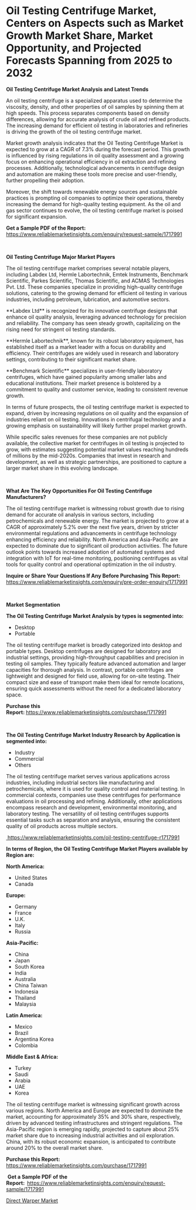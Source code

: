 <p><h1>Oil Testing Centrifuge Market, Centers on Aspects such as Market Growth Market Share, Market Opportunity, and Projected Forecasts Spanning from 2025 to 2032</h1></p><p><strong>Oil Testing Centrifuge Market Analysis and Latest Trends</strong></p>
<p><p>An oil testing centrifuge is a specialized apparatus used to determine the viscosity, density, and other properties of oil samples by spinning them at high speeds. This process separates components based on density differences, allowing for accurate analysis of crude oil and refined products. The increasing demand for efficient oil testing in laboratories and refineries is driving the growth of the oil testing centrifuge market.</p><p>Market growth analysis indicates that the Oil Testing Centrifuge Market is expected to grow at a CAGR of 7.3% during the forecast period. This growth is influenced by rising regulations in oil quality assessment and a growing focus on enhancing operational efficiency in oil extraction and refining processes. Additionally, technological advancements in centrifuge design and automation are making these tools more precise and user-friendly, further propelling their adoption. </p><p>Moreover, the shift towards renewable energy sources and sustainable practices is prompting oil companies to optimize their operations, thereby increasing the demand for high-quality testing equipment. As the oil and gas sector continues to evolve, the oil testing centrifuge market is poised for significant expansion.</p></p>
<p><strong>Get a Sample PDF of the Report:&nbsp;</strong> <a href="https://www.reliablemarketinsights.com/enquiry/request-sample/1717991?utm_campaign=3065&utm_medium=2&utm_source=Github&utm_content=ia&utm_term=09042025&utm_id=oil-testing-centrifuge">https://www.reliablemarketinsights.com/enquiry/request-sample/1717991</a></p>
<p>&nbsp;</p>
<p><strong>Oil Testing Centrifuge Major Market Players</strong></p>
<p><p>The oil testing centrifuge market comprises several notable players, including Labdex Ltd, Hermle Labortechnik, Emtek Instruments, Benchmark Scientific, Parkes Scientific, Thomas Scientific, and ACMAS Technologies Pvt. Ltd. These companies specialize in providing high-quality centrifuge solutions, catering to the growing demand for efficient oil testing in various industries, including petroleum, lubrication, and automotive sectors.</p><p>**Labdex Ltd** is recognized for its innovative centrifuge designs that enhance oil quality analysis, leveraging advanced technology for precision and reliability. The company has seen steady growth, capitalizing on the rising need for stringent oil testing standards.</p><p>**Hermle Labortechnik**, known for its robust laboratory equipment, has established itself as a market leader with a focus on durability and efficiency. Their centrifuges are widely used in research and laboratory settings, contributing to their significant market share.</p><p>**Benchmark Scientific** specializes in user-friendly laboratory centrifuges, which have gained popularity among smaller labs and educational institutions. Their market presence is bolstered by a commitment to quality and customer service, leading to consistent revenue growth.</p><p>In terms of future prospects, the oil testing centrifuge market is expected to expand, driven by increasing regulations on oil quality and the expansion of industries reliant on oil testing. Innovations in centrifugal technology and a growing emphasis on sustainability will likely further propel market growth.</p><p>While specific sales revenues for these companies are not publicly available, the collective market for centrifuges in oil testing is projected to grow, with estimates suggesting potential market values reaching hundreds of millions by the mid-2020s. Companies that invest in research and development, as well as strategic partnerships, are positioned to capture a larger market share in this evolving landscape.</p></p>
<p>&nbsp;</p>
<p><strong>What Are The Key Opportunities For Oil Testing Centrifuge Manufacturers?</strong></p>
<p><p>The oil testing centrifuge market is witnessing robust growth due to rising demand for accurate oil analysis in various sectors, including petrochemicals and renewable energy. The market is projected to grow at a CAGR of approximately 5.2% over the next five years, driven by stricter environmental regulations and advancements in centrifuge technology enhancing efficiency and reliability. North America and Asia-Pacific are expected to dominate due to significant oil production activities. The future outlook points towards increased adoption of automated systems and integration with IoT for real-time monitoring, positioning centrifuges as vital tools for quality control and operational optimization in the oil industry.</p></p>
<p><strong>Inquire or Share Your Questions If Any Before Purchasing This Report:</strong> <a href="https://www.reliablemarketinsights.com/enquiry/pre-order-enquiry/1717991?utm_campaign=3065&utm_medium=2&utm_source=Github&utm_content=ia&utm_term=09042025&utm_id=oil-testing-centrifuge">https://www.reliablemarketinsights.com/enquiry/pre-order-enquiry/1717991</a></p>
<p>&nbsp;</p>
<p><strong>Market Segmentation</strong></p>
<p><strong>The Oil Testing Centrifuge Market Analysis by types is segmented into:</strong></p>
<p><ul><li>Desktop</li><li>Portable</li></ul></p>
<p><p>The oil testing centrifuge market is broadly categorized into desktop and portable types. Desktop centrifuges are designed for laboratory and industrial settings, providing high-throughput capabilities and precision in testing oil samples. They typically feature advanced automation and larger capacities for thorough analysis. In contrast, portable centrifuges are lightweight and designed for field use, allowing for on-site testing. Their compact size and ease of transport make them ideal for remote locations, ensuring quick assessments without the need for a dedicated laboratory space.</p></p>
<p><strong>Purchase this Report:&nbsp;</strong><a href="https://www.reliablemarketinsights.com/purchase/1717991?utm_campaign=3065&utm_medium=2&utm_source=Github&utm_content=ia&utm_term=09042025&utm_id=oil-testing-centrifuge">https://www.reliablemarketinsights.com/purchase/1717991</a></p>
<p>&nbsp;</p>
<p><strong>The Oil Testing Centrifuge Market Industry Research by Application is segmented into:</strong></p>
<p><ul><li>Industry</li><li>Commercial</li><li>Others</li></ul></p>
<p><p>The oil testing centrifuge market serves various applications across industries, including industrial sectors like manufacturing and petrochemicals, where it is used for quality control and material testing. In commercial contexts, companies use these centrifuges for performance evaluations in oil processing and refining. Additionally, other applications encompass research and development, environmental monitoring, and laboratory testing. The versatility of oil testing centrifuges supports essential tasks such as separation and analysis, ensuring the consistent quality of oil products across multiple sectors.</p></p>
<p><a href="https://www.reliablemarketinsights.com/oil-testing-centrifuge-r1717991?utm_campaign=3065&utm_medium=2&utm_source=Github&utm_content=ia&utm_term=09042025&utm_id=oil-testing-centrifuge">&nbsp;https://www.reliablemarketinsights.com/oil-testing-centrifuge-r1717991</a></p>
<p><strong>In terms of Region, the Oil Testing Centrifuge Market Players available by Region are:</strong></p>
<p>
    <p> <strong> North America: </strong>
        <ul>
            <li>United States</li>
            <li>Canada</li>
        </ul>
        </p> 
    <p> <strong> Europe: </strong>
        <ul>
            <li>Germany</li>
            <li>France</li>
            <li>U.K.</li>
            <li>Italy</li>
            <li>Russia</li>
        </ul>
        </p> 
    <p> <strong> Asia-Pacific: </strong>
        <ul>
            <li>China</li>
            <li>Japan</li>
            <li>South Korea</li>
            <li>India</li>
            <li>Australia</li>
            <li>China Taiwan</li>
            <li>Indonesia</li>
            <li>Thailand</li>
            <li>Malaysia</li>
        </ul>
        </p> 
    <p> <strong> Latin America: </strong>
        <ul>
            <li>Mexico</li>
            <li>Brazil</li>
            <li>Argentina Korea</li>
            <li>Colombia</li>
        </ul>
        </p> 
    <p> <strong> Middle East & Africa: </strong>
        <ul>
            <li>Turkey</li>
            <li>Saudi</li>
            <li>Arabia</li>
            <li>UAE</li>
            <li>Korea</li>
        </ul>
    </p>
    </p>
<p><p>The oil testing centrifuge market is witnessing significant growth across various regions. North America and Europe are expected to dominate the market, accounting for approximately 35% and 30% share, respectively, driven by advanced testing infrastructures and stringent regulations. The Asia-Pacific region is emerging rapidly, projected to capture about 25% market share due to increasing industrial activities and oil exploration. China, with its robust economic expansion, is anticipated to contribute around 20% to the overall market share.</p></p>
<p><strong>Purchase this Report: </strong><a href="https://www.reliablemarketinsights.com/purchase/1717991?utm_campaign=3065&utm_medium=2&utm_source=Github&utm_content=ia&utm_term=09042025&utm_id=oil-testing-centrifuge">https://www.reliablemarketinsights.com/purchase/1717991</a></p>
<p>&nbsp;<strong>Get a Sample PDF of the Report:&nbsp;&nbsp;</strong><a href="https://www.reliablemarketinsights.com/enquiry/request-sample/1717991?utm_campaign=3065&utm_medium=2&utm_source=Github&utm_content=ia&utm_term=09042025&utm_id=oil-testing-centrifuge">https://www.reliablemarketinsights.com/enquiry/request-sample/1717991</a></p>
<p><strong></strong></p>
<p><p><a href="https://github.com/godekkutero4/Market-Research-Report-List-1/blob/main/direct-warper-market.md?utm_campaign=3065&utm_medium=2&utm_source=Github&utm_content=ia&utm_term=09042025&utm_id=oil-testing-centrifuge">Direct Warper Market</a></p></p>